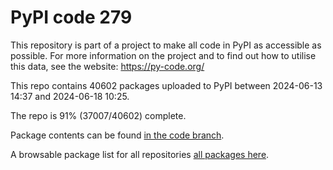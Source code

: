 # PyPI code 279

This repository is part of a project to make all code in PyPI as accessible as possible. For more information 
on the project and to find out how to utilise this data, see the website: https://py-code.org/

This repo contains 40602 packages uploaded to PyPI between 
2024-06-13 14:37 and 2024-06-18 10:25.

The repo is 91% (37007/40602) complete.

Package contents can be found [in the code branch](https://github.com/pypi-data/pypi-mirror-279/tree/code/packages).

A browsable package list for all repositories [all packages here](https://py-code.org/repositories/pypi-mirror-279).


